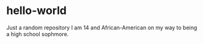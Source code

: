 # hello-world
Just a random repository
I am 14 and African-American on my way to being a high school sophmore.

